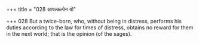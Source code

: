 +++
title = "028 आपत्कल्पेन यो"

+++
028	But a twice-born, who, without being in distress, performs his duties according to the law for times of distress, obtains no reward for them in the next world; that is the opinion (of the sages).
